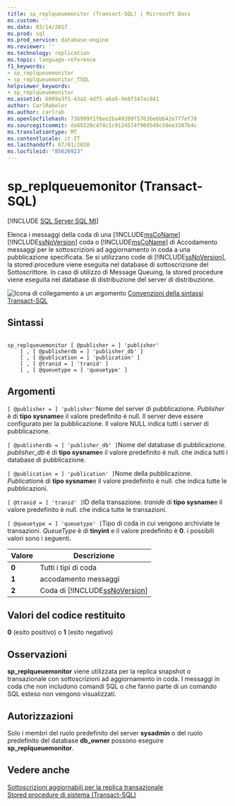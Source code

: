 ```yaml
---
title: sp_replqueuemonitor (Transact-SQL) | Microsoft Docs
ms.custom: ''
ms.date: 03/14/2017
ms.prod: sql
ms.prod_service: database-engine
ms.reviewer: ''
ms.technology: replication
ms.topic: language-reference
f1_keywords:
- sp_replqueuemonitor
- sp_replqueuemonitor_TSQL
helpviewer_keywords:
- sp_replqueuemonitor
ms.assetid: 6909a3f1-43a2-4df5-a6a5-9e6f347ac841
author: CarlRabeler
ms.author: carlrab
ms.openlocfilehash: 73b999f1f6ee2ba49209f5763be6bb42e777ef78
ms.sourcegitcommit: da88320c474c1c9124574f90d549c50ee3387b4c
ms.translationtype: MT
ms.contentlocale: it-IT
ms.lasthandoff: 07/01/2020
ms.locfileid: "85626923"
---
```

# <a name="sp_replqueuemonitor-transact-sql"></a>sp_replqueuemonitor (Transact-SQL)
[!INCLUDE [SQL Server SQL MI](../../includes/applies-to-version/sql-asdbmi.md)]

  Elenca i messaggi della coda di una [!INCLUDE[msCoName](../../includes/msconame-md.md)] [!INCLUDE[ssNoVersion](../../includes/ssnoversion-md.md)] coda o [!INCLUDE[msCoName](../../includes/msconame-md.md)] di Accodamento messaggi per le sottoscrizioni ad aggiornamento in coda a una pubblicazione specificata. Se si utilizzano code di [!INCLUDE[ssNoVersion](../../includes/ssnoversion-md.md)], la stored procedure viene eseguita nel database di sottoscrizione del Sottoscrittore. In caso di utilizzo di Message Queuing, la stored procedure viene eseguita nel database di distribuzione del server di distribuzione.  
  
 ![Icona di collegamento a un argomento](../../database-engine/configure-windows/media/topic-link.gif "Icona di collegamento a un argomento") [Convenzioni della sintassi Transact-SQL](../../t-sql/language-elements/transact-sql-syntax-conventions-transact-sql.md)  
  
## <a name="syntax"></a>Sintassi  
  
```  
  
sp_replqueuemonitor [ @publisher = ] 'publisher'  
    [ , [ @publisherdb = ] 'publisher_db' ]  
    [ , [ @publication = ] 'publication' ]  
    [ , [ @tranid = ] 'tranid' ]  
    [ , [ @queuetype = ] 'queuetype' ]  
```  
  
## <a name="arguments"></a>Argomenti  
`[ @publisher = ] 'publisher'`Nome del server di pubblicazione. *Publisher* è di **tipo sysname**e il valore predefinito è null. Il server deve essere configurato per la pubblicazione. Il valore NULL indica tutti i server di pubblicazione.  
  
`[ @publisherdb = ] 'publisher_db' ]`Nome del database di pubblicazione. *publisher_db* è di **tipo sysname**e il valore predefinito è null. che indica tutti i database di pubblicazione.  
  
`[ @publication = ] 'publication' ]`Nome della pubblicazione. *Publication*è di **tipo sysname**e il valore predefinito è null. che indica tutte le pubblicazioni.  
  
`[ @tranid = ] 'tranid' ]`ID della transazione. *tranid*è di **tipo sysname**e il valore predefinito è null. che indica tutte le transazioni.  
  
`[ @queuetype = ] 'queuetype' ]`Tipo di coda in cui vengono archiviate le transazioni. *QueueType* è di **tinyint** e il valore predefinito è **0**. i possibili valori sono i seguenti.  
  
|Valore|Descrizione|  
|-----------|-----------------|  
|**0**|Tutti i tipi di coda|  
|**1**|accodamento messaggi|  
|**2**|Coda di [!INCLUDE[ssNoVersion](../../includes/ssnoversion-md.md)]|  
  
## <a name="return-code-values"></a>Valori del codice restituito  
 **0** (esito positivo) o **1** (esito negativo)  
  
## <a name="remarks"></a>Osservazioni  
 **sp_replqueuemonitor** viene utilizzata per la replica snapshot o transazionale con sottoscrizioni ad aggiornamento in coda. I messaggi in coda che non includono comandi SQL o che fanno parte di un comando SQL esteso non vengono visualizzati.  
  
## <a name="permissions"></a>Autorizzazioni  
 Solo i membri del ruolo predefinito del server **sysadmin** o del ruolo predefinito del database **db_owner** possono eseguire **sp_replqueuemonitor**.  
  
## <a name="see-also"></a>Vedere anche  
 [Sottoscrizioni aggiornabili per la replica transazionale](../../relational-databases/replication/transactional/updatable-subscriptions-for-transactional-replication.md)   
 [Stored procedure di sistema &#40;Transact-SQL&#41;](../../relational-databases/system-stored-procedures/system-stored-procedures-transact-sql.md)  
  
  
